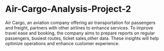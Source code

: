 # Air-Cargo-Analysis-Project-2
Air Cargo, an aviation company offering air transportation for passengers and freight, partners with other airlines to enhance services. To improve travel ease and booking, the company aims to prepare reports on regular passengers, busiest routes, ticket sales,other data. These insights will help optimize operations and enhance customer experience.
